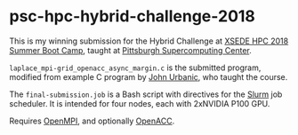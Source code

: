 # psc-hpc-hybrid-challenge-2018

This is my winning submission for the Hybrid Challenge at [XSEDE HPC 2018 Summer Boot Camp](https://psc.edu/hpc-workshop-series/summer-bootcamp-2018), taught at [Pittsburgh Supercomputing Center](https://psc.edu/).

`laplace_mpi-grid_openacc_async_margin.c` is the submitted program, modified from example C program by [John Urbanic](https://www.psc.edu/staff/urbanic), who taught the course.

The `final-submission.job` is a Bash script with directives for the [Slurm](https://slurm.schedmd.com/) job scheduler. It is intended for four nodes, each with 2xNVIDIA P100 GPU.

Requires [OpenMPI](https://www.open-mpi.org/), and optionally [OpenACC](https://www.openacc.org/).
